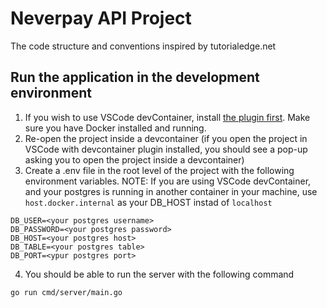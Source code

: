 # Neverpay API Project
The code structure and conventions inspired by tutorialedge.net

## Run the application in the development environment
1. If you wish to use VSCode devContainer, install [the plugin first](https://code.visualstudio.com/docs/remote/create-dev-container). Make sure you have Docker installed and running.
2. Re-open the project inside a devcontainer (if you open the project in VSCode with devcontainer plugin installed, you should see a pop-up asking you to open the project inside a devcontainer)
3. Create a .env file in the root level of the project with the following environment variables. NOTE: If you are using VSCode devContainer, and your postgres is running in another container in your machine, use ```host.docker.internal``` as your DB_HOST instad of ```localhost```
```
DB_USER=<your postgres username>
DB_PASSWORD=<your postgres password>
DB_HOST=<your postgres host>
DB_TABLE=<your postgres table>
DB_PORT=<ypur postgres port>
```
4. You should be able to run the server with the following command
``` 
go run cmd/server/main.go 
```